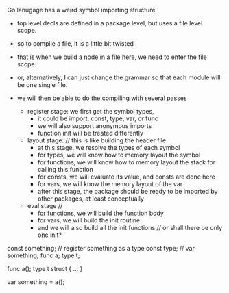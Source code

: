 Go lanugage has a weird symbol importing structure.

- top level decls are defined in a package level, but uses a file
  level scope.
- so to compile a file, it is a little bit twisted
- that is when we build a node in a file here, we need to enter the
  file scope.

- or, alternatively, I can just change the grammar so that each module
  will be one single file.
- we will then be able to do the compiling with several passes
  - register stage: we first get the symbol types,
    - it could be import, const, type, var, or func
    - we will also support anonymous imports
    - function init will be treated differently
  - layout stage: // this is like building the header file
    - at this stage, we resolve the types of each symbol
    - for types, we will know how to memory layout the symbol
    - for functions, we will know how to memory layout the stack for
      calling this function
    - for consts, we will evaluate its value, and consts are done here
    - for vars, we will know the memory layout of the var
    - after this stage, the package should be ready to be imported by
      other packages, at least conceptually
  - eval stage // 
    - for functions, we will build the function body
    - for vars, we will build the init routine
    - and we will also build all the init functions // or shall there
      be only one init?

const something; // register something as a type
const type; //
var something;
func a;
type t;

func a();
type t struct {
    ...
}

var something = a(); 
